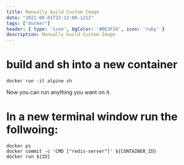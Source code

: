 ```yaml
---
title: Manually build Custom Image
date: "2021-08-01T22:12:00.121Z"
tags: ["docker"]
header: { type: 'icon', bgColor: '#DE3F24', icon: 'ruby' }
description: Manually build Custom Image
---
```


# build and sh into a new container
```
docker run -it alpine sh
```

Now you can run anything you want on it.

# In a new terminal window run the follwoing:
```
docker ps
docker commit -c 'CMD ["redis-server"]' ${CONTAINER_ID}
docker run ${ID}
```